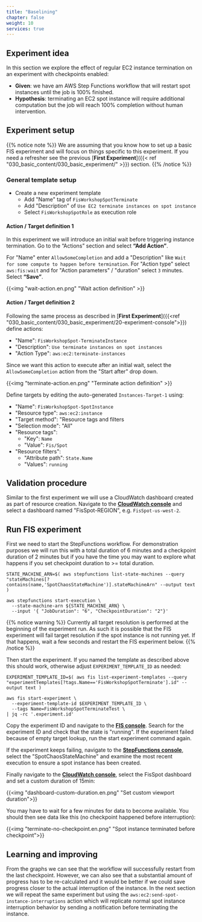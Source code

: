 ```yaml
---
title: "Baselining"
chapter: false
weight: 10
services: true
---
```



## Experiment idea

In this section we explore the effect of regular EC2 instance termination on an experiment with checkpoints enabled:

* **Given**: we have am AWS Step Functions workflow that will restart spot instances until the job is 100% finished.
* **Hypothesis**: terminating an EC2 spot instance will require additional computation but the job will reach 100% completion without human intervention.

## Experiment setup

{{% notice note %}}
We are assuming that you know how to set up a basic FIS experiment and will focus on things specific to this experiment. If you need a refresher see the previous [**First Experiment**]({{< ref "030_basic_content/030_basic_experiment/" >}}) section.
{{% /notice %}}

### General template setup

* Create a new experiment template
  * Add "Name" tag of `FisWorkshopSpotTerminate`
  * Add "Description" of `Use EC2 terminate instances on spot instance`
  * Select `FisWorkshopSpotRole` as execution role

#### Action / Target definition 1

In this experiment we will introduce an initial wait before triggering instance termination. Go to the “Actions” section and select **“Add Action”**.

For "Name" enter `AllowSomeCompletion` and add a "Description" like `Wait for some compute to happen before termination`. For "Action type" select `aws:fis:wait` and for "Action parameters" / "duration" select `3` minutes. Select **“Save”**.

{{<img "wait-action.en.png" "Wait action definition" >}}

#### Action / Target definition 2

Following the same process as described in [**First Experiment**]({{<ref "030_basic_content/030_basic_experiment/20-experiment-console">}}) define actions:

* "Name": `FisWorkshopSpot-TerminateInstance`
* "Description": `Use terminate instances on spot instances`
* "Action Type": `aws:ec2:terminate-instances`

Since we want this action to execute after an initial wait, select the `AllowSomeCompletion` action from the "Start after" drop down.

{{<img "terminate-action.en.png" "Terminate action definition" >}}

Define targets by editing the auto-generated `Instances-Target-1` using:

* "Name": `FisWorkshopSpot-SpotInstance`
* "Resource type": `aws:ec2:instance`
* "Target method": "Resource tags and filters
* "Selection mode": "All"
* "Resource tags": 
  * "Key": `Name`
  * "Value": `Fis/Spot`
* "Resource filters":
  * "Attribute path": `State.Name`
  * "Values": `running`

## Validation procedure  

Similar to the first experiment we will use a CloudWatch dashboard created as part of resource creation. Navigate to the [**CloudWatch console**](https://console.aws.amazon.com/cloudwatch/home?#dashboards:) and select a dashboard named "FisSpot-REGION", e.g. `FisSpot-us-west-2`. 

## Run FIS experiment

First we need to start the StepFunctions workflow. For demonstration purposes we will run this with a total duration of 6 minutes and a checkpoint duration of 2 minutes but if you have the time you may want to explore what happens if you set checkpoint duration to >= total duration.

```
STATE_MACHINE_ARN=$( aws stepfunctions list-state-machines --query "stateMachines[?contains(name,'SpotChaosStateMachine')].stateMachineArn" --output text )

aws stepfunctions start-execution \
  --state-machine-arn ${STATE_MACHINE_ARN} \
  --input '{ "JobDuration": "6", "CheckpointDuration": "2"}'
```

{{% notice warning %}}
Currently all target resolution is performed at the beginning of the experiment run. As such it is possible that the FIS experiment will fail target resolution if the spot instance is not running yet. If that happens, wait a few seconds and restart the FIS experiment below.
{{% /notice %}}

Then start the experiment. If you named the template as described above this should work, otherwise adjust `EXPERIMENT_TEMPLATE_ID` as needed:

```
EXPERIMENT_TEMPLATE_ID=$( aws fis list-experiment-templates --query "experimentTemplates[?tags.Name=='FisWorkshopSpotTerminate'].id" --output text )

aws fis start-experiment \
  --experiment-template-id $EXPERIMENT_TEMPLATE_ID \
  --tags Name=FisWorkshopSpotTerminateTest \
| jq -rc '.experiment.id'
```

Copy the experiment ID and navigate to the [**FIS console**](https://console.aws.amazon.com/fis/home?#Experiments). Search for the experiment ID and check that the state is "running". If the experiment failed because of empty target lookup, run the start experiment command again.

If the experiment keeps failing, navigate to the [**StepFunctions console**](https://console.aws.amazon.com/states/home?#/statemachines), select the "SpotChaosStateMachine" and examine the most recent execution to ensure a spot instance has been created.

Finally navigate to the [**CloudWatch console**](https://console.aws.amazon.com/cloudwatch/home?#dashboards:), select the FisSpot dashboard and set a custom duration of 15min:

{{<img "dashboard-custom-duration.en.png" "Set custom viewport duration">}}

You may have to wait for a few minutes for data to become available. You should then see data like this (no checkpoint happened before interruption):

{{<img "terminate-no-checkpoint.en.png" "Spot instance terminated before checkpoint">}}

## Learning and improving

From the graphs we can see that the workflow will successfully restart from the last checkpoint. However, we can also see that a substantial amount of progress has to be re-calculated and it would be better if we could save progress closer to the actual interruption of the instance. In the next section we will repeat the same experiment but using the `aws:ec2:send-spot-instance-interruptions` action which will replicate normal spot instance interruption behavior by sending a notification before terminating the instance.

